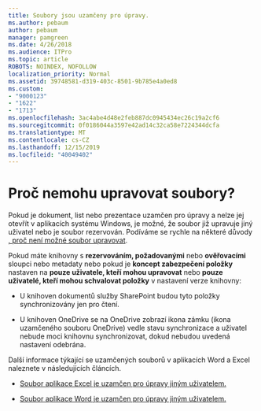 ```yaml
---
title: Soubory jsou uzamčeny pro úpravy.
ms.author: pebaum
author: pebaum
manager: pamgreen
ms.date: 4/26/2018
ms.audience: ITPro
ms.topic: article
ROBOTS: NOINDEX, NOFOLLOW
localization_priority: Normal
ms.assetid: 39748581-d319-403c-8501-9b785e4a0ed8
ms.custom:
- "9000123"
- "1622"
- "1713"
ms.openlocfilehash: 3ac4abe4d48e2feb887dc0945434ec26c19a2cf6
ms.sourcegitcommit: 0f0186044a3597e42ad14c32ca58e7224344dcfa
ms.translationtype: MT
ms.contentlocale: cs-CZ
ms.lasthandoff: 12/15/2019
ms.locfileid: "40049402"
---
```

# <a name="why-cant-i-edit-files"></a>Proč nemohu upravovat soubory?

Pokud je dokument, list nebo prezentace uzamčen pro úpravy a nelze jej otevřít v aplikacích systému Windows, je možné, že soubor již upravuje jiný uživatel nebo je soubor rezervován. Podíváme se rychle na některé důvody [, proč není možné soubor upravovat](https://support.office.com/article/why-can-t-i-edit-this-file-97315f48-aa5e-49d3-a4ae-a14b73daf87b).

Pokud máte knihovny s **rezervováním, požadovanými** nebo **ověřovacími** sloupci nebo metadaty nebo pokud je **koncept zabezpečení položky** nastaven na **pouze uživatele, kteří mohou upravovat** nebo **pouze uživatelé, kteří mohou schvalovat položky** v nastavení verze knihovny:

- U knihoven dokumentů služby SharePoint budou tyto položky synchronizovány jen pro čtení.

- U knihoven OneDrive se na OneDrive zobrazí ikona zámku (ikona uzamčeného souboru OneDrive) vedle stavu synchronizace a uživatel nebude moci knihovnu synchronizovat, dokud nebudou uvedená nastavení odebrána. 

Další informace týkající se uzamčených souborů v aplikacích Word a Excel naleznete v následujících článcích.

- [Soubor aplikace Excel je uzamčen pro úpravy jiným uživatelem.](https://support.office.com/article/Excel-file-is-locked-for-editing-by-another-user-6fa93887-2c2c-45f0-abcc-31b04aed68b3)

- [Soubor aplikace Word je uzamčen pro úpravy jiným uživatelem.](https://support.microsoft.com/help/313472/the-document-is-locked-for-editing-by-another-user-error-message-when)

